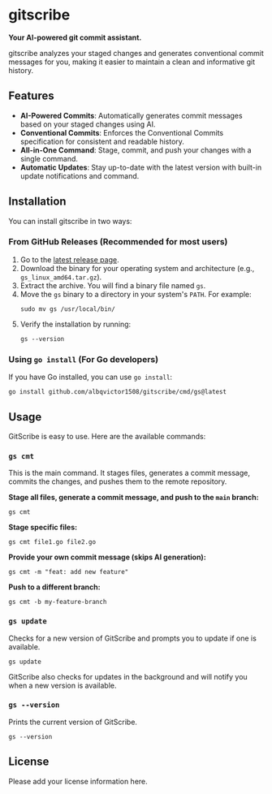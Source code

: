 # gitscribe

**Your AI-powered git commit assistant.**

gitscribe analyzes your staged changes and generates conventional commit messages for you, making it easier to maintain a clean and informative git history.

## Features

-   **AI-Powered Commits**: Automatically generates commit messages based on your staged changes using AI.
-   **Conventional Commits**: Enforces the Conventional Commits specification for consistent and readable history.
-   **All-in-One Command**: Stage, commit, and push your changes with a single command.
-   **Automatic Updates**: Stay up-to-date with the latest version with built-in update notifications and command.

## Installation

You can install gitscribe in two ways:

### From GitHub Releases (Recommended for most users)

1.  Go to the [latest release page](https://github.com/albqvictor1508/gitscribe/releases/latest).
2.  Download the binary for your operating system and architecture (e.g., `gs_linux_amd64.tar.gz`).
3.  Extract the archive. You will find a binary file named `gs`.
4.  Move the `gs` binary to a directory in your system's `PATH`. For example:
    ```shell
    sudo mv gs /usr/local/bin/
    ```
5.  Verify the installation by running:
    ```shell
    gs --version
    ```

### Using `go install` (For Go developers)

If you have Go installed, you can use `go install`:
```shell
go install github.com/albqvictor1508/gitscribe/cmd/gs@latest
```

## Usage

GitScribe is easy to use. Here are the available commands:

### `gs cmt`

This is the main command. It stages files, generates a commit message, commits the changes, and pushes them to the remote repository.

**Stage all files, generate a commit message, and push to the `main` branch:**
```shell
gs cmt
```

**Stage specific files:**
```shell
gs cmt file1.go file2.go
```

**Provide your own commit message (skips AI generation):**
```shell
gs cmt -m "feat: add new feature"
```

**Push to a different branch:**
```shell
gs cmt -b my-feature-branch
```

### `gs update`

Checks for a new version of GitScribe and prompts you to update if one is available.
```shell
gs update
```
GitScribe also checks for updates in the background and will notify you when a new version is available.

### `gs --version`

Prints the current version of GitScribe.
```shell
gs --version
```

## License

Please add your license information here.

